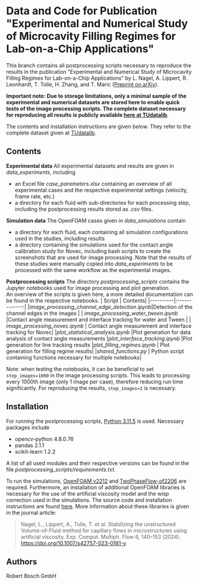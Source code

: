 
# Data and Code for Publication "Experimental and Numerical Study of Microcavity Filling Regimes for Lab-on-a-Chip Applications"

This branch contains all postprocessing scripts necessary to reproduce the results in the publication "Experimental and Numerical Study of Microcavity Filling Regimes for Lab-on-a-Chip Applications" by L. Nagel, A. Lippert, R. Leonhardt, T. Tolle, H. Zhang, and T. Maric ([Preprint on arXiv](https://doi.org/10.48550/arXiv.2407.18068)).

**Important note: Due to storage limitations, only a minimal sample of the experimental and numerical datasets are stored here to enable quick tests of the image processing scripts. The complete dataset necessary for reproducing all results is publicly available [here at TUdatalib](https://doi.org/10.48328/tudatalib-1497)**.

The contents and installation instructions are given below. They refer to the complete dataset given at [TUdatalib](https://doi.org/10.48328/tudatalib-1497).

## Contents

**Experimental data**
All experimental datasets and results are given in *data_experiments*, including
- an Excel file *case_parameters.xlsx* containing an overview of all experimental cases and the respective experimental settings (velocity, frame rate, etc.)
-  a directory for each fluid with sub-directories for each processing step, including the postprocessing results stored as .csv files.

**Simulation data**
The OpenFOAM cases given in *data_simulations* contain
- a directory for each fluid, each containing all simulation configurations used in the studies, including results
- a directory containing the simulations used for the contact angle calibration study for Novec, including bash scripts to create the screenshots that are used for image processing.
Note that the results of these studies were manually copied into *data_experiments* to be processed with the same workflow as the experimental images.


**Postprocessing scripts**
The directory *postprocessing_scripts* contains the Jupyter notebooks used for image processing and plot generation. \
An overview of the scripts is given here, a more detailed documentation can be found in the respective notebooks.
| Script |      Contents|
|----------|:-------------:|
|*image_processing_channel_edge_detection.ipynb*|Detection of the channel edges in the images |
| *image_processing_water_tween.ipynb* |Contact angle measurement and interface tracking for water and Tween |
| *image_processing_novec.ipynb* | Contact angle measurement and interface tracking for Novec|
|*plot_statistical_analysis.ipynb* |Plot generation for data analysis of contact angle measurements
|*plot_interface_tracking.ipynb* |Plot generation for line tracking results
|*plot_filling_regimes.ipynb* |  Plot generation for filling regime results|
|*shared_functions.py* |  Python script containing functions necessary for multiple notebooks|

Note: when testing the notebooks, it can be beneficial to set `step_images=1000` in the image processing scripts. This leads to processing every 1000th image (only 1 image per case), therefore reducing run time significantly. For reproducing the results, `step_images=1` is necessary.
## Installation
For running the postprocessing scripts, [Python 3.11.5](https://www.python.org/downloads/release/python-3115/) is used. Necessary packages include
- opencv-python             4.8.0.76
- pandas                    2.1.1
- scikit-learn              1.2.2

A list of all used modules and their respective versions can be found in the file *postprocessing_scripts/requirements.txt*.


To run the simulations, [OpenFOAM v2212](https://www.openfoam.com/news/main-news/openfoam-v2212) and [TwoPhaseFlow-of2206](https://github.com/DLR-RY/TwoPhaseFlow/tree/of2206) are required. Furthermore, an installation of additional OpenFOAM libraries is necessary for the use of the artificial viscosity model and the wisp correction used in the simulations. The source code and installation instructions are found [here](https://github.com/boschresearch/sepMultiphaseFoam/tree/publications/ArtificialInterfaceViscosity). More information about these libraries is given in the journal article:

>Nagel, L., Lippert, A., Tolle, T. et al. Stabilizing the unstructured Volume-of-Fluid method for capillary flows in microstructures using artificial viscosity. Exp. Comput. Multiph. Flow 6, 140–153 (2024). https://doi.org/10.1007/s42757-023-0181-y

## Authors
Robert Bosch GmbH
